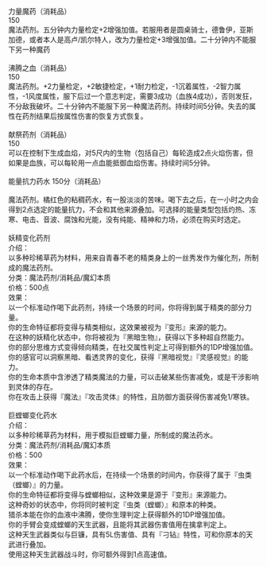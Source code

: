 <title>魔法药剂系列</title>
<meta name="GENERATOR" content="WinCHM">
<meta http-equiv="Content-Type" content="text/html; charset=gb2312">
<br>
<br>力量魔药（消耗品）
<br>150
<br>魔法药剂。五分钟内力量检定+2增强加值。若服用者是圆桌骑士，德鲁伊，亚斯加德，或者本人是高卢/凯尔特人，改为力量检定+3增强加值。二十分钟内不能服下另一种魔药
<br>
<br>沸腾之血（消耗品）
<br>150
<br>魔法药剂。+2力量检定，+2敏捷检定，+1耐力检定，-1沉着属性，-2智力属性，-1风度属性，服下后过一个意志判定，需要3成功（血族4成功），否则发狂，不分敌我破坏。二十分钟内不能服下另一种魔法药剂。持续时间5分钟。失去的属性在药剂结果后按属性伤害的恢复方式恢复。
<br>
<br>献祭药剂（消耗品）
<br>150
<br>可以在控制下生成血焰，对5尺内的生物（包括自己）每轮造成2点火焰伤害，但如果是血族，可以每轮用一点血能抵御血焰伤害。持续时间5分钟。
<br>
<br>能量抗力药水 150分（消耗品）
<br>
<br>魔法药剂。橘红色的粘稠药水，有一股淡淡的苦味。喝下去之后，在一小时之内会得到2点选定的能量抗力，不会和其他来源叠加。可选择的能量类型包括灼热、冻寒、电击、音波、腐蚀和光能，没有纯能、精神和力场，必须在购买时选定。
<br>
<br>妖精变化药剂
<br>介绍：
<br>以多种珍稀草药为材料，用来自青春不老的精类身上的一丝秀发作为催化剂，所制成的魔法药剂。
<br>分类：魔法药剂/消耗品/魔幻本质
<br>价格：500点
<br>效果：
<br>以一个标准动作喝下此药剂，持续一个场景的时间，你将得到属于精类的部分力量。
<br>你的生命特征都将变得与精类相似，这效果被视为『变形』来源的能力。
<br>在这种的妖精化状态中，你将被视为『黑暗生物』，获得以下多种超自然能力。
<br>你的部分思维方式变得倾向精类，在社交属性判定上可得到额外的1DP增强加值。
<br>你的感官可以洞察黑暗、看透灵界的变化，获得『黑暗视觉』『灵感视觉』的能力。
<br>你的生命本质中含渗透了精类魔法的力量，可以击破某些伤害减免，或是干涉影响到灵体的存在。
<br>你在攻击上获得『魔法』『攻击灵体』的特性，且防御方面获得伤害减免1/寒铁。
<br>
<br>巨螳螂变化药水
<br>介绍：
<br>以多种珍稀草药为材料，用于模拟巨螳螂力量，所制成的魔法药水。
<br>分类：魔法药剂/消耗品/魔幻本质
<br>价格：500
<br>效果：
<br>以一个标准动作喝下此药水后，在持续一个场景的时间内，你获得了属于『虫类（螳螂）』的力量。
<br>你的生命特征都将变得与螳螂相似，这种效果是源于『变形』来源能力。
<br>这种奇妙的状态中，你将同时被判定『虫类（螳螂）』和原本的种类。
<br>猎杀本能在你的血液中沸腾，使你生理判定上获得额外的1DP增强加值。
<br>你的手臂会变成螳螂的天生武器，且能将其武器伤害值用在擒拿判定上。
<br>这种天生武器类似与巨镰，具有5L伤害值、具有『刁钻』特性，可和你原本的天武进行叠加。
<br>使用这种天生武器战斗时，你可额外得到1点高速值。 
